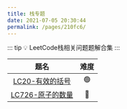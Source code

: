 ```yaml
---
title: 栈专题
date: 2021-07-05 20:30:44
permalink: /pages/210fc6/
---
```


::: tip 💡
LeetCode栈相关问题题解合集
:::

题名 | 难度 
:---------:|:----------:
 [LC20-有效的括号](/pages/27ad33/) | 🟢
 [LC726-原子的数量](/pages/56ccb8/) | 🔴
